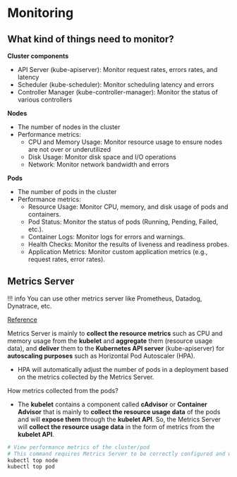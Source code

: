 # Monitoring

## What kind of things need to monitor?

**Cluster components**

- API Server (kube-apiserver): Monitor request rates, errors rates, and latency
- Scheduler (kube-scheduler): Monitor scheduling latency and errors
- Controller Manager (kube-controller-manager): Monitor the status of various controllers

**Nodes**

- The number of nodes in the cluster
- Performance metrics:
    - CPU and Memory Usage: Monitor resource usage to ensure nodes are not over or underutilized
    - Disk Usage: Monitor disk space and I/O operations
    - Network: Monitor network bandwidth and errors

**Pods**

- The number of pods in the cluster
- Performance metrics:
    - Resource Usage: Monitor CPU, memory, and disk usage of pods and containers.
    - Pod Status: Monitor the status of pods (Running, Pending, Failed, etc.).
    - Container Logs: Monitor logs for errors and warnings.
    - Health Checks: Monitor the results of liveness and readiness probes.
    - Application Metrics: Monitor custom application metrics (e.g., request rates, error rates).

## Metrics Server

!!! info
    You can use other metrics server like Prometheus, Datadog, Dynatrace, etc.

[Reference](https://github.com/kubernetes-sigs/metrics-server)

Metrics Server is mainly to **collect the resource metrics** such as CPU and memory usage from the **kubelet** and **aggregate** them (resource usage data), and **deliver** them to the **Kubernetes API server** (kube-apiserver) for **autoscaling purposes** such as Horizontal Pod Autoscaler (HPA).

- HPA will automatically adjust the number of pods in a deployment based on the metrics collected by the Metrics Server.

How metrics collected from the pods?

- The **kubelet** contains a component called **cAdvisor** or **Container Advisor** that is mainly to **collect the resource usage data** of the pods and will **expose them** through the **kubelet API**. So, the Metrics Server will **collect the resource usage data** in the form of metrics from the **kubelet API**.

```bash
# View performance metrics of the cluster/pod
# This command requires Metrics Server to be correctly configured and working on the server.
kubectl top node
kubectl top pod
```
